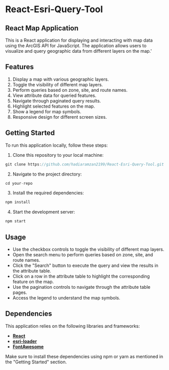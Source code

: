 # React-Esri-Query-Tool

## React Map Application

This is a React application for displaying and interacting with map data using the ArcGIS API for JavaScript. The application allows users to visualize and query geographic data from different layers on the map.'

## Features

1. Display a map with various geographic layers.
2. Toggle the visibility of different map layers.
3. Perform queries based on zone, site, and route names.
4. View attribute data for queried features.
5. Navigate through paginated query results.
6. Highlight selected features on the map.
7. Show a legend for map symbols.
8. Responsive design for different screen sizes.

## Getting Started

To run this application locally, follow these steps:

1. Clone this repository to your local machine:

```javascript
git clone https://github.com/hadiaramzan2199/React-Esri-Query-Tool.git
```

2. Navigate to the project directory:

```javascript
cd your-repo
```

3. Install the required dependencies:

```javascript
npm install
```

4. Start the development server:

```javascript
npm start
```

## Usage

- Use the checkbox controls to toggle the visibility of different map layers.
- Open the search menu to perform queries based on zone, site, and route names.
- Click the "Search" button to execute the query and view the results in the attribute table.
- Click on a row in the attribute table to highlight the corresponding feature on the map.
- Use the pagination controls to navigate through the attribute table pages.
- Access the legend to understand the map symbols.

## Dependencies

This application relies on the following libraries and frameworks:
- **[React](https://react.dev/)**
- **[esri-loader](https://github.com/Esri/esri-loader)**
- **[FontAwesome](https://fontawesome.com/)**

Make sure to install these dependencies using npm or yarn as mentioned in the "Getting Started" section.
